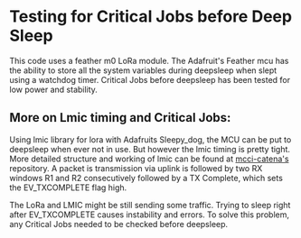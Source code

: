 # Testing for Critical Jobs before Deep Sleep

This code uses a feather m0 LoRa module. The Adafruit's Feather mcu has the ability to store all the system variables during deepsleep when slept using a watchdog timer. Critical Jobs before deepsleep has been tested for low power and stability.

## More on Lmic timing and Critical Jobs:
Using lmic library for lora with Adafruits Sleepy_dog, the MCU can be put to deepsleep when ever not in use. But however the lmic timing is pretty tight. More detailed structure and working of lmic can be found at [mcci-catena's](https://github.com/mcci-catena/arduino-lmic/blob/master/doc/LMIC-FSM.pdf) repository. A packet is transmission via uplink is followed by two RX windows R1 and R2 consecutively followed by a TX Complete, which sets the EV_TXCOMPLETE flag high.


The LoRa and LMIC might be still sending some traffic. Trying to sleep right after EV_TXCOMPLETE causes instability and errors. To solve this problem, any Critical Jobs needed to be checked before deepsleep. 
